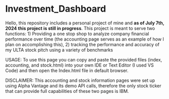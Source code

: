 # Investment_Dashboard
Hello, this repository includes a personal project of mine and **as of July 7th, 2024 this project is still in progress**.
This project is meant to serve two functions: 1) Providing a one stop shop to analyze company financial performance over time (the accounting page serves as an example of how I plan on accomplishing this), 2) tracking the performance and accuracy of my ULTA stock pitch using a variety of benchmarks

USAGE:
To use this page you can copy and paste the provided files (index, accounting, and stock.html) into your own IDE or Text Editor (I used VS Code) and then open the Index.html file in default browser.

DISCLAIMER: This accounting and stock information pages were set up using Alpha Vantage and its demo API calls, therefore the only stock ticker that can provide full capabilities of these two pages is IBM. 
